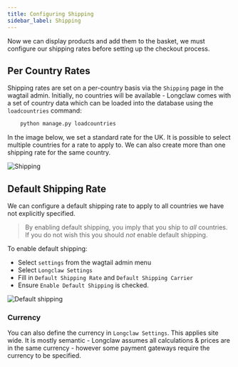 ```yaml
---
title: Configuring Shipping
sidebar_label: Shipping
---
```


Now we can display products and add them to the basket, we must configure our shipping rates
before setting up the checkout process.


## Per Country Rates


Shipping rates are set on a per-country basis via the `Shipping` page in the wagtail admin. 
Initially, no countries will be available - Longclaw comes with a set of country data which can be loaded into the database
using the `loadcountries` command:

```bash
    python manage.py loadcountries
```

In the image below, we set a standard rate for the UK. It is possible to select multiple countries
for a rate to apply to. We can also create more than one shipping rate for the same country.

![Shipping](assets/shipping.png)

## Default Shipping Rate

We can configure a default shipping rate to apply to all countries we have not explicitly specified. 

> By enabling default shipping, you imply that you ship to *all* countries. If you do not wish this
  you should *not* enable default shipping. 

To enable default shipping:

- Select `settings` from the wagtail admin menu
- Select `Longclaw Settings`
- Fill in `Default Shipping Rate` and `Default Shipping Carrier`
- Ensure `Enable Default Shipping` is checked.

![Default shipping](assets/default_shipping.png)

### Currency

You can also define the currency in `Longclaw Settings`. This applies site wide. It is mostly semantic -
Longclaw assumes all calculations & prices are in the same currency - however some payment gateways require the 
currency to be specified.
